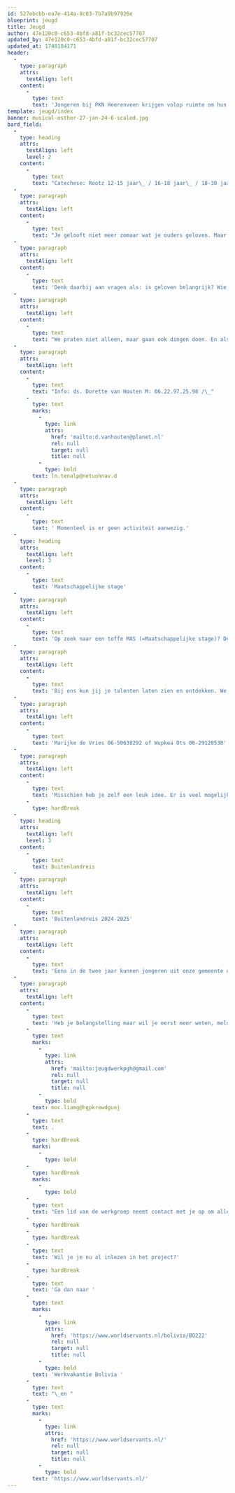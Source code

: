 ```yaml
---
id: 527ebcbb-ea7e-414a-8c03-7b7a9b97926e
blueprint: jeugd
title: Jeugd
author: 47e120c0-c653-4bfd-a81f-bc32cec57707
updated_by: 47e120c0-c653-4bfd-a81f-bc32cec57707
updated_at: 1748184171
header:
  -
    type: paragraph
    attrs:
      textAlign: left
    content:
      -
        type: text
        text: 'Jongeren bij PKN Heerenveen krijgen volop ruimte om hun geloof te ontdekken en vriendschappen op te bouwen. De kerk biedt activiteiten zoals jeugdgroepen, catechese en themabijeenkomsten, met de focus op ontmoeting, bezinning en plezier. Jongeren kunnen hun geloof verdiepen, vragen stellen en actief deelnemen aan de gemeenschap.'
template: jeugd/index
banner: musical-esther-27-jan-24-6-scaled.jpg
bard_field:
  -
    type: heading
    attrs:
      textAlign: left
      level: 2
    content:
      -
        type: text
        text: "Catechese: Rootz 12-15 jaar\_ / 16-18 jaar\_ / 18-30 jaar"
  -
    type: paragraph
    attrs:
      textAlign: left
    content:
      -
        type: text
        text: "Je gelooft niet meer zomaar wat je ouders geloven. Maar ja, wat dan wel? Daar kun je over nadenken bij de catechese. We noemen dit Rootz, omdat het gaat over de\_basisvragen van jouw leven."
  -
    type: paragraph
    attrs:
      textAlign: left
    content:
      -
        type: text
        text: 'Denk daarbij aan vragen als: is geloven belangrijk? Wie is God? Hoe ga ik om met het klimaat? En met de mensen om mij heen? Wat heb ik nodig voor een goed en gelukkig leven? Als God bestaat waarom is er dan zoveel ellende? Kunnen geloof en wetenschap beide waar zijn? Er is ook inbreng voor eigen onderwerpen.'
  -
    type: paragraph
    attrs:
      textAlign: left
    content:
      -
        type: text
        text: "We praten niet alleen, maar gaan ook dingen doen. En als je tijd hebt, kun je gezellig mee-eten. \_We ontmoeten elkaar in Trinitas maar is natuurlijk ook bedoeld voor jongeren die meer met de Sionskerk hebben."
  -
    type: paragraph
    attrs:
      textAlign: left
    content:
      -
        type: text
        text: "Info: ds. Dorette van Houten M: 06.22.97.25.98 /\_"
      -
        type: text
        marks:
          -
            type: link
            attrs:
              href: 'mailto:d.vanhouten@planet.nl'
              rel: null
              target: null
              title: null
          -
            type: bold
        text: ln.tenalp@netuohnav.d
  -
    type: paragraph
    attrs:
      textAlign: left
    content:
      -
        type: text
        text: ' Momenteel is er geen activiteit aanwezig.'
  -
    type: heading
    attrs:
      textAlign: left
      level: 3
    content:
      -
        type: text
        text: 'Maatschappelijke stage'
  -
    type: paragraph
    attrs:
      textAlign: left
    content:
      -
        type: text
        text: 'Op zoek naar een toffe MAS (=Maatschappelijke stage)? De maatschappelijke stage is een vorm van leren waarbij je door het doen van vrijwilligerswerk in de praktijk ervaart.'
  -
    type: paragraph
    attrs:
      textAlign: left
    content:
      -
        type: text
        text: 'Bij ons kun jij je talenten laten zien en ontdekken. We kijken samen naar wat het beste bij jou past. Hou je van buiten bezig te zijn? Sluit je dan aan bij de tuinploeg. Ben je dol op kinderen? Help dan mee tijdens de kinderkerk. Technisch aangelegd? Werk samen met de mannen van het Repair café. Of ben je een keuken prins of -prinses? Dan kun je soep helpen maken en serveren. Of zelfs een warme maaltijd koken. Klinkt dit goed? Neem contact op met'
  -
    type: paragraph
    attrs:
      textAlign: left
    content:
      -
        type: text
        text: 'Marijke de Vries 06-50638292 of Wupkea Ots 06-29128538'
  -
    type: paragraph
    attrs:
      textAlign: left
    content:
      -
        type: text
        text: 'Misschien heb je zelf een leuk idee. Er is veel mogelijk. Voor een goede planning en invulling is het handig om vroeg in het seizoen (liefst vóór november) je verzoek kenbaar te maken.'
      -
        type: hardBreak
  -
    type: heading
    attrs:
      textAlign: left
      level: 3
    content:
      -
        type: text
        text: Buitenlandreis
  -
    type: paragraph
    attrs:
      textAlign: left
    content:
      -
        type: text
        text: 'Buitenlandreis 2024-2025'
  -
    type: paragraph
    attrs:
      textAlign: left
    content:
      -
        type: text
        text: 'Eens in de twee jaar kunnen jongeren uit onze gemeente deelnemen aan een buitenlands project. In 2022 gingen vijf jongeren naar Bolivia om mee te helpen met de bouw van een school. Droom jij ervan om samen met anderen de leefomstandigheden in een ver land te verbeteren? Sluit je aan bij een groep leeftijdsgenoten en ga mee. Het volgende project is al in de planning, dus meld je aan en maak je dromen werkelijkheid.'
  -
    type: paragraph
    attrs:
      textAlign: left
    content:
      -
        type: text
        text: 'Heb je belangstelling maar wil je eerst meer weten, meld je dan bij de jeugdraad van de kerk: '
      -
        type: text
        marks:
          -
            type: link
            attrs:
              href: 'mailto:jeugdwerkpgh@gmail.com'
              rel: null
              target: null
              title: null
          -
            type: bold
        text: moc.liamg@hgpkrewdguej
      -
        type: text
        text: .
      -
        type: hardBreak
        marks:
          -
            type: bold
      -
        type: hardBreak
        marks:
          -
            type: bold
      -
        type: text
        text: "Een lid van de werkgroep neemt contact met je op om alle ”ins en outs” rond de reis met je te bespreken.\_ En dan zul je onder andere horen dat meedoen aan zo’n project voor iedereen haalbaar is."
      -
        type: hardBreak
      -
        type: hardBreak
      -
        type: text
        text: 'Wil je je nu al inlezen in het project?'
      -
        type: hardBreak
      -
        type: text
        text: 'Ga dan naar '
      -
        type: text
        marks:
          -
            type: link
            attrs:
              href: 'https://www.worldservants.nl/bolivia/BO222'
              rel: null
              target: null
              title: null
          -
            type: bold
        text: 'Werkvakantie Bolivia '
      -
        type: text
        text: "\_en "
      -
        type: text
        marks:
          -
            type: link
            attrs:
              href: 'https://www.worldservants.nl/'
              rel: null
              target: null
              title: null
          -
            type: bold
        text: 'https://www.worldservants.nl/'
---
```

